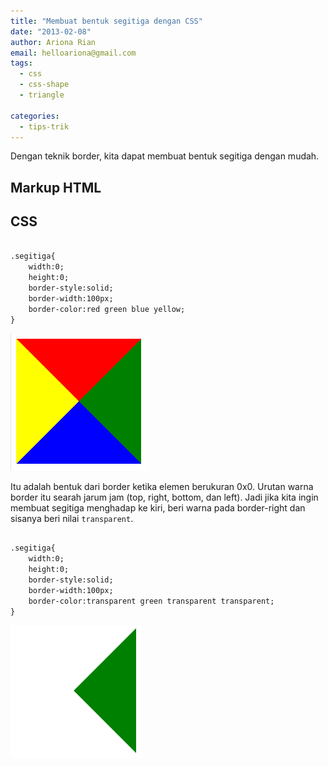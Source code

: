 ```yaml
---
title: "Membuat bentuk segitiga dengan CSS"
date: "2013-02-08"
author: Ariona Rian
email: helloariona@gmail.com
tags: 
  - css
  - css-shape
  - triangle

categories: 
  - tips-trik
---
```


Dengan teknik border, kita dapat membuat bentuk segitiga dengan mudah.

## Markup HTML

## CSS

```html

.segitiga{
    width:0;
    height:0;
    border-style:solid;
    border-width:100px;
    border-color:red green blue yellow;
}
```

![triangle box](./images/tiranglebox.gif)

Itu adalah bentuk dari border ketika elemen berukuran 0x0. Urutan warna border itu searah jarum jam (top, right, bottom, dan left). Jadi jika kita ingin membuat segitiga menghadap ke kiri, beri warna pada border-right dan sisanya beri nilai `transparent`.

```html

.segitiga{
    width:0;
    height:0;
    border-style:solid;
    border-width:100px;
    border-color:transparent green transparent transparent;
}
```

![triangle](./images/triangle.gif)
